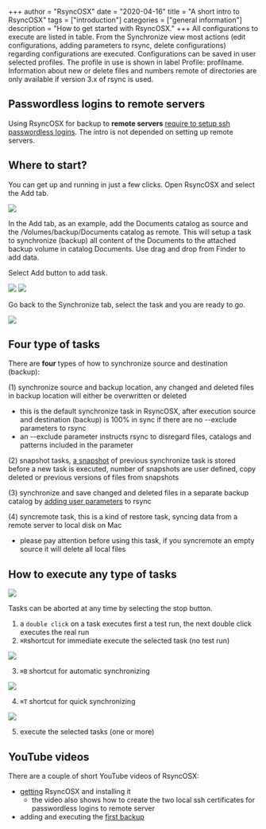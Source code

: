 +++
author = "RsyncOSX"
date = "2020-04-16"
title =  "A short intro to RsyncOSX"
tags = ["introduction"]
categories = ["general information"]
description = "How to get started with RsyncOSX."
+++
All configurations to execute are listed in table. From the Synchronize view most actions (edit configurations, adding parameters to rsync, delete configurations) regarding configurations are executed. Configurations can be saved in user selected profiles. The profile in use is shown in label Profile: profilname. Information about new or delete files and numbers remote of directories are only available if version 3.x of rsync is used.

## Passwordless logins to remote servers

Using RsyncOSX for backup to **remote servers** [require to setup ssh passwordless logins](/post/remotelogins/). The intro is not depended on setting up remote servers.

## Where to start?

You can get up and running in just a few clicks. Open RsyncOSX and select the Add tab.

![](/images/RsyncOSX/master/intro/main1.png)

In the Add tab, as an example, add the Documents catalog as source and the /Volumes/backup/Documents catalog as remote. This will setup a task to synchronize (backup) all content of the Documents to the attached backup volume in catalog Documents. Use drag and drop from Finder to add data.

Select Add button to add task.

![](/images/RsyncOSX/master/intro/main2.png)
![](/images/RsyncOSX/master/intro/main3.png)

Go back to the Synchronize tab, select the task and you are ready to go.

![](/images/RsyncOSX/master/intro/main4.png)

## Four type of tasks

There are **four** types of how to synchronize source and destination (backup):

(1) synchronize source and backup location, any changed and deleted files in backup location will either be overwritten or deleted
- this is the default synchronize task in RsyncOSX, after execution source and destination (backup) is 100% in sync if there are no --exclude parameters to rsync
- an --exclude parameter instructs rsync to disregard files, catalogs and patterns included in the parameter

(2) snapshot  tasks, [a snapshot](/post/Snapshots) of previous synchronize task is stored before a new task is executed, number of snapshots are user defined, copy deleted or previous versions of files from snapshots

(3) synchronize and save changed and deleted files in a separate backup catalog by [adding user parameters](/post/userparameters/) to rsync

(4) syncremote task, this is a kind of restore task, syncing data from a remote server to local disk on Mac
- please pay attention before using this task, if you syncremote an empty source it will delete all local files

## How to execute any type of tasks

![](/images/RsyncOSX/master/intro/menu1.png)

Tasks can be aborted at any time by selecting the stop button.

1. a `double click` on a task executes first a test run, the next double click executes the real run
2. `⌘R`shortcut for immediate execute the selected task (no test run)

![](/images/RsyncOSX/master/intro/menu4.png)

3. `⌘B` shortcut for automatic synchronizing

![](/images/RsyncOSX/master/intro/menu2.png)

4. `⌘T` shortcut for quick synchronizing

![](/images/RsyncOSX/master/intro/menu3.png)

5. execute the selected tasks (one or more)

## YouTube videos

There are a couple of short YouTube videos of RsyncOSX:

- [getting](https://youtu.be/MrT8NzdF9dE) RsyncOSX and installing it
  - the video also shows how to create the two local ssh certificates for passwordless logins to remote server
- adding and executing the [first backup](https://youtu.be/8oe1lKgiDx8)
